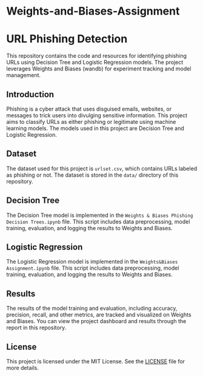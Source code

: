 # Weights-and-Biases-Assignment

# URL Phishing Detection

This repository contains the code and resources for identifying phishing URLs using Decision Tree and Logistic Regression models. The project leverages Weights and Biases (wandb) for experiment tracking and model management.

## Introduction
Phishing is a cyber attack that uses disguised emails, websites, or messages to trick users into divulging sensitive information. This project aims to classify URLs as either phishing or legitimate using machine learning models. The models used in this project are Decision Tree and Logistic Regression.

## Dataset
The dataset used for this project is `urlset.csv`, which contains URLs labeled as phishing or not. The dataset is stored in the `data/` directory of this repository.

## Decision Tree
The Decision Tree model is implemented in the `Weights & Biases Phishing Decision Trees.ipynb` file. This script includes data preprocessing, model training, evaluation, and logging the results to Weights and Biases.

## Logistic Regression
The Logistic Regression model is implemented in the `Weights&Biases Assignment.ipynb` file. This script includes data preprocessing, model training, evaluation, and logging the results to Weights and Biases.

## Results
The results of the model training and evaluation, including accuracy, precision, recall, and other metrics, are tracked and visualized on Weights and Biases. You can view the project dashboard and results through the report in this repository.

## License
This project is licensed under the MIT License. See the [LICENSE](LICENSE) file for more details.
